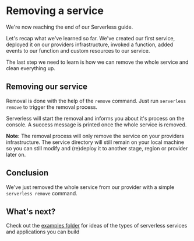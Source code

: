 <!--
title: Removing Services
description: todo
layout: Page
-->

# Removing a service

We're now reaching the end of our Serverless guide.

Let's recap what we've learned so far. We've created our first service, deployed it on our providers infrastructure, invoked a function, added events to our function and custom resources to our service.

The last step we need to learn is how we can remove the whole service and clean everything up.

##  Removing our service

Removal is done with the help of the `remove` command. Just run `serverless remove` to trigger the removal process.

Serverless will start the removal and informs you about it's process on the console.
A success message is printed once the whole service is removed.

**Note:** The removal process will only remove the service on your providers infrastructure. The service directory will still remain on your local machine so you can still modify and (re)deploy it to another stage, region or provider later on.

## Conclusion

We've just removed the whole service from our provider with a simple `serverless remove` command.

## What's next?

Check out the [examples folder](../_examples/README.md) for ideas of the types of serverless services and applications you can build
